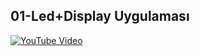 <h2>01-Led+Display Uygulaması</h2>


[![YouTube Video](https://img.youtube.com/vi/7ms7T-n3Ou0?si=QyuE3eC2b9MEkSj/maxresdefault.jpg)](https://youtu.be/7ms7T-n3Ou0?si=QyuE3eC2b9MEkSj)

